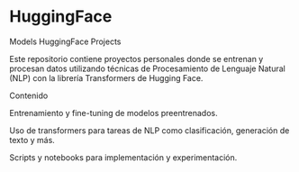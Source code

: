 # HuggingFace
Models
  HuggingFace Projects

Este repositorio contiene proyectos personales donde se entrenan y procesan datos utilizando técnicas de Procesamiento de Lenguaje Natural (NLP) con la librería Transformers de Hugging Face.

Contenido

Entrenamiento y fine-tuning de modelos preentrenados.

Uso de transformers para tareas de NLP como clasificación, generación de texto y más.

Scripts y notebooks para implementación y experimentación.